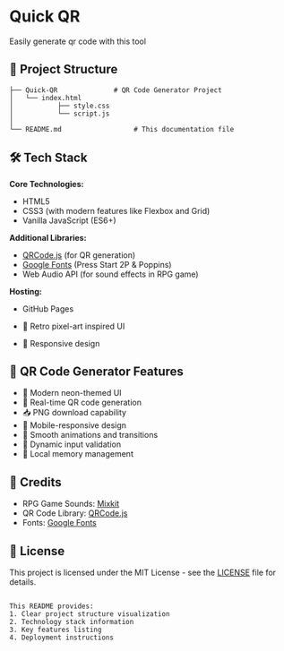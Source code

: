 
# Quick QR

Easily generate qr code with this tool

## 📂 Project Structure

```
├── Quick-QR              # QR Code Generator Project
│   └── index.html
│           ├── style.css
│           └── script.js
│     
└── README.md                  # This documentation file
```

## 🛠️ Tech Stack

**Core Technologies:**
- HTML5
- CSS3 (with modern features like Flexbox and Grid)
- Vanilla JavaScript (ES6+)

**Additional Libraries:**
- [QRCode.js](https://davidshimjs.github.io/qrcodejs/) (for QR generation)
- [Google Fonts](https://fonts.google.com/) (Press Start 2P & Poppins)
- Web Audio API (for sound effects in RPG game)

**Hosting:**
- GitHub Pages

- 🎨 Retro pixel-art inspired UI
- 📱 Responsive design

## 📲 QR Code Generator Features

- 🌈 Modern neon-themed UI
- 🔗 Real-time QR code generation
- 📥 PNG download capability
- 📱 Mobile-responsive design
- 🎨 Smooth animations and transitions
- 🔄 Dynamic input validation
- 💾 Local memory management

## 📜 Credits

- RPG Game Sounds: [Mixkit](https://mixkit.co/)
- QR Code Library: [QRCode.js](https://github.com/davidshimjs/qrcodejs)
- Fonts: [Google Fonts](https://fonts.google.com/)

## 📄 License

This project is licensed under the MIT License - see the [LICENSE](LICENSE) file for details.
```

This README provides:
1. Clear project structure visualization
2. Technology stack information
3. Key features listing
4. Deployment instructions

